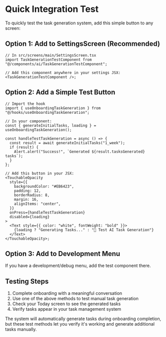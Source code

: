 # Quick Integration Test

To quickly test the task generation system, add this simple button to any screen:

## Option 1: Add to SettingsScreen (Recommended)

```tsx
// In src/screens/main/SettingsScreen.tsx
import TaskGenerationTestComponent from "@/components/ai/TaskGenerationTestComponent";

// Add this component anywhere in your settings JSX:
<TaskGenerationTestComponent />;
```

## Option 2: Add a Simple Test Button

```tsx
// Import the hook
import { useOnboardingTaskGeneration } from "@/hooks/useOnboardingTaskGeneration";

// In your component:
const { generateInitialTasks, loading } = useOnboardingTaskGeneration();

const handleTestTaskGeneration = async () => {
  const result = await generateInitialTasks("1_week");
  if (result) {
    Alert.alert("Success!", `Generated ${result.tasksGenerated} tasks`);
  }
};

// Add this button in your JSX:
<TouchableOpacity
  style={{
    backgroundColor: "#EB6423",
    padding: 12,
    borderRadius: 8,
    margin: 16,
    alignItems: "center",
  }}
  onPress={handleTestTaskGeneration}
  disabled={loading}
>
  <Text style={{ color: "white", fontWeight: "bold" }}>
    {loading ? "Generating Tasks..." : "🤖 Test AI Task Generation"}
  </Text>
</TouchableOpacity>;
```

## Option 3: Add to Development Menu

If you have a development/debug menu, add the test component there.

## Testing Steps

1. Complete onboarding with a meaningful conversation
2. Use one of the above methods to test manual task generation
3. Check your Today screen to see the generated tasks
4. Verify tasks appear in your task management system

The system will automatically generate tasks during onboarding completion, but these test methods let you verify it's working and generate additional tasks manually.
